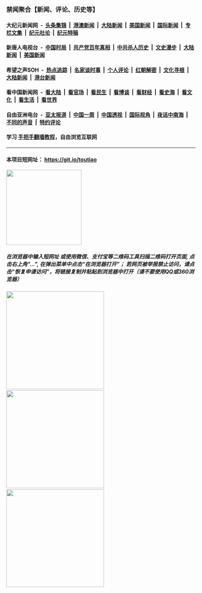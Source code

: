 ### 禁闻聚合【新闻、评论、历史等】

#### 大纪元新闻网 &nbsp;-&nbsp; [头条集锦](indexes/E头条集锦.md?t=02120844) &nbsp;|&nbsp; [港澳新闻](indexes/E港澳新闻.md?t=02120844)  &nbsp;|&nbsp; [大陆新闻](indexes/E大陆新闻.md?t=02120844) &nbsp;|&nbsp; [美国新闻](indexes/E美国新闻.md?t=02120844) &nbsp;|&nbsp; [国际新闻](indexes/E国际新闻.md?t=02120844) &nbsp;|&nbsp; [专栏文集](indexes/E专栏文集.md?t=02120844) &nbsp;|&nbsp; [纪元社论](indexes/E纪元社论.md?t=02120844) &nbsp;|&nbsp; [纪元特稿](indexes/E纪元特稿.md?t=02120844) 

#### 新唐人电视台 &nbsp;-&nbsp; [中国时局](indexes/N中国时局.md?t=02120844) &nbsp;|&nbsp; [共产党百年真相](indexes/N共产党百年真相.md?t=02120844) &nbsp;|&nbsp; [中共杀人历史](indexes/N中共杀人历史.md?t=02120844) &nbsp;|&nbsp; [文史漫步](indexes/N文史漫步.md?t=02120844) &nbsp;|&nbsp; [大陆新闻](indexes/N大陆新闻.md?t=02120844) &nbsp;|&nbsp; [美国新闻](indexes/N美国新闻.md?t=02120844)

#### 希望之声SOH &nbsp;-&nbsp; [热点追踪](indexes/H热点追踪.md?t=02120844) &nbsp;|&nbsp; [名家谈时事](indexes/H名家谈时事.md?t=02120844) &nbsp;|&nbsp; [个人评论](indexes/H个人评论.md?t=02120844)  &nbsp;|&nbsp; [红朝解密](indexes/H红朝解密.md?t=02120844) &nbsp;|&nbsp; [文化寻根](indexes/H文化寻根.md?t=02120844) &nbsp;|&nbsp; [大陆新闻](indexes/H大陆新闻.md?t=02120844) &nbsp;|&nbsp; [港台新闻](indexes/H港台新闻.md?t=02120844)

#### 看中国新闻网 &nbsp;-&nbsp; [看大陆](indexes/S看大陆.md?t=02120844) &nbsp;|&nbsp; [看官场](indexes/S看官场.md?t=02120844) &nbsp;|&nbsp; [看民生](indexes/S看民生.md?t=02120844)  &nbsp;|&nbsp; [看博谈](indexes/S看博谈.md?t=02120844) &nbsp;|&nbsp; [看财经](indexes/S看财经.md?t=02120844) &nbsp;|&nbsp; [看史海](indexes/S看史海.md?t=02120844) &nbsp;|&nbsp; [看文化](indexes/S看文化.md?t=02120844) &nbsp;|&nbsp; [看生活](indexes/S看生活.md?t=02120844) &nbsp;|&nbsp; [看世界](indexes/S看世界.md?t=02120844)

#### 自由亚洲电台 &nbsp;-&nbsp; [亚太报道](indexes/R亚太报道.md?t=02120844) &nbsp;|&nbsp; [中国一周](indexes/R中国一周.md?t=02120844) &nbsp;|&nbsp; [中国透视](indexes/R中国透视.md?t=02120844)  &nbsp;|&nbsp; [国际视角](indexes/R国际视角.md?t=02120844) &nbsp;|&nbsp; [夜话中南海](indexes/R夜话中南海.md?t=02120844) &nbsp;|&nbsp; [不同的声音](indexes/R不同的声音.md?t=02120844) &nbsp;|&nbsp; [特约评论](indexes/R特约评论.md?t=02120844)

#### 学习 [手把手翻墙教程](https://github.com/gfw-breaker/guides/wiki)，自由浏览互联网

----

#### 本项目短网址： https://git.io/toutiao
<img src="https://raw.githubusercontent.com/gfw-breaker/banned-news/master/scripts/img/qr.png" width="200px"/>  

##### 在浏览器中输入短网址 或使用微信、支付宝等二维码工具扫描二维码打开页面, 点击右上角"...", 在弹出菜单中点击“在浏览器打开”； 若网页被举报禁止访问，请点击“恢复申请访问”，将链接复制并粘贴到浏览器中打开（请不要使用QQ或360浏览器）

<img src="https://raw.githubusercontent.com/gfw-breaker/banned-news/master/scripts/img/1.png" width="260px"/> &nbsp; <img src="https://raw.githubusercontent.com/gfw-breaker/banned-news/master/scripts/img/2.png" width="260px"/> &nbsp; <img src="https://raw.githubusercontent.com/gfw-breaker/banned-news/master/scripts/img/3.png" width="260px"/>
